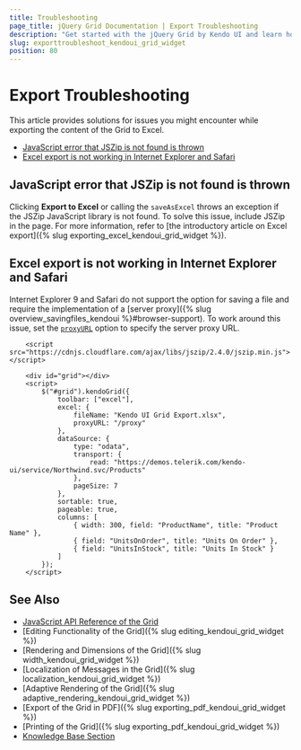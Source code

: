 ```yaml
---
title: Troubleshooting
page_title: jQuery Grid Documentation | Export Troubleshooting
description: "Get started with the jQuery Grid by Kendo UI and learn how to solve issues you might encounter while exporting the content of the Grid to Excel."
slug: exporttroubleshoot_kendoui_grid_widget
position: 80
---
```


# Export Troubleshooting

This article provides solutions for issues you might encounter while exporting the content of the Grid to Excel.

* [JavaScript error that JSZip is not found is thrown](#javascript-error-that-jszip-is-not-found-is-thrown)
* [Excel export is not working in Internet Explorer and Safari](#excel-export-is-not-working-in-internet-explorer-and-safari)

## JavaScript error that JSZip is not found is thrown

Clicking **Export to Excel** or calling the `saveAsExcel` throws an exception if the JSZip JavaScript library is not found. To solve this issue, include JSZip in the page. For more information, refer to [the introductory article on Excel export]({% slug exporting_excel_kendoui_grid_widget %}).

## Excel export is not working in Internet Explorer and Safari

Internet Explorer 9 and Safari do not support the option for saving a file and require the implementation of a [server proxy]({% slug overview_savingfiles_kendoui %}#browser-support). To work around this issue, set the [`proxyURL`](/api/javascript/ui/grid/configuration/excel.proxyurl) option to specify the server proxy URL.

```dojo
    <script src="https://cdnjs.cloudflare.com/ajax/libs/jszip/2.4.0/jszip.min.js"></script>

    <div id="grid"></div>
    <script>
        $("#grid").kendoGrid({
            toolbar: ["excel"],
            excel: {
                fileName: "Kendo UI Grid Export.xlsx",
                proxyURL: "/proxy"
            },
            dataSource: {
                type: "odata",
                transport: {
                    read: "https://demos.telerik.com/kendo-ui/service/Northwind.svc/Products"
                },
                pageSize: 7
            },
            sortable: true,
            pageable: true,
            columns: [
                { width: 300, field: "ProductName", title: "Product Name" },
                { field: "UnitsOnOrder", title: "Units On Order" },
                { field: "UnitsInStock", title: "Units In Stock" }
            ]
        });
    </script>
```

## See Also

* [JavaScript API Reference of the Grid](/api/javascript/ui/grid)
* [Editing Functionality of the Grid]({% slug editing_kendoui_grid_widget %})
* [Rendering and Dimensions of the Grid]({% slug width_kendoui_grid_widget %})
* [Localization of Messages in the Grid]({% slug localization_kendoui_grid_widget %})
* [Adaptive Rendering of the Grid]({% slug adaptive_rendering_kendoui_grid_widget %})
* [Export of the Grid in PDF]({% slug exporting_pdf_kendoui_grid_widget %})
* [Printing of the Grid]({% slug exporting_pdf_kendoui_grid_widget %})
* [Knowledge Base Section](/knowledge-base)
